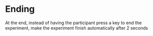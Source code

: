 # Ending

At the end, instead of having the participant press a key to end the experiment, make the experiment finish automatically after 2 seconds
